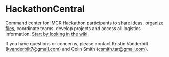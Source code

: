 # HackathonCentral
Command center for IMCR Hackathon participants to [share ideas](https://github.com/IMCR-Hackathon/HackathonCentral/issues), [organize files](https://drive.google.com/drive/folders/1qoDwDfj-S8NH_G_-LKnxq8O8unyxeMv5), coordinate teams, develop projects and access all logistics information. [Start by looking in the wiki](https://github.com/IMCR-Hackathon/HackathonCentral/wiki).

If you have questions or concerns, please contact Kristin Vanderbilt (kvanderbilt7@gmail.com) and Colin Smith (csmith.tar@gmail.com).
